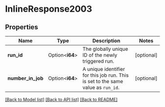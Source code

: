 # InlineResponse2003

## Properties

Name | Type | Description | Notes
------------ | ------------- | ------------- | -------------
**run_id** | Option<**i64**> | The globally unique ID of the newly triggered run. | [optional]
**number_in_job** | Option<**i64**> | A unique identifier for this job run. This is set to the same value as `run_id`. | [optional]

[[Back to Model list]](../README.md#documentation-for-models) [[Back to API list]](../README.md#documentation-for-api-endpoints) [[Back to README]](../README.md)


